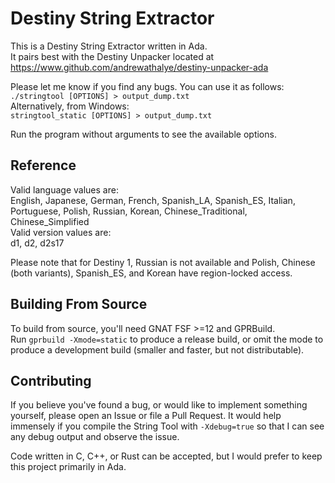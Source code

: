 Destiny String Extractor
=========================

This is a Destiny String Extractor written in Ada.  
It pairs best with the Destiny Unpacker located at  
https://www.github.com/andrewathalye/destiny-unpacker-ada

Please let me know if you find any bugs. You can use it as follows:  
`./stringtool [OPTIONS] > output_dump.txt`  
Alternatively, from Windows:  
`stringtool_static [OPTIONS] > output_dump.txt`  

Run the program without arguments to see the available options.

Reference
---------

Valid language values are:   
	English, Japanese, German, French, Spanish_LA, Spanish_ES, Italian, Portuguese, Polish, Russian, Korean, Chinese_Traditional, Chinese_Simplified  
Valid version values are:  
	d1, d2, d2s17

Please note that for Destiny 1, Russian is not available and Polish, Chinese (both variants), Spanish\_ES, and Korean have region-locked access.

Building From Source
--------------------

To build from source, you'll need GNAT FSF >=12 and GPRBuild.  
Run `gprbuild -Xmode=static` to produce a release build,
or omit the mode to produce a development build (smaller and faster, but not distributable).

Contributing
------------

If you believe you've found a bug, or would like to implement something yourself, please open
an Issue or file a Pull Request. It would help immensely if you compile the String Tool with
`-Xdebug=true` so that I can see any debug output and observe the issue. 

Code written in C, C++, or Rust can be accepted, but I would prefer to keep this project primarily in
Ada.  
